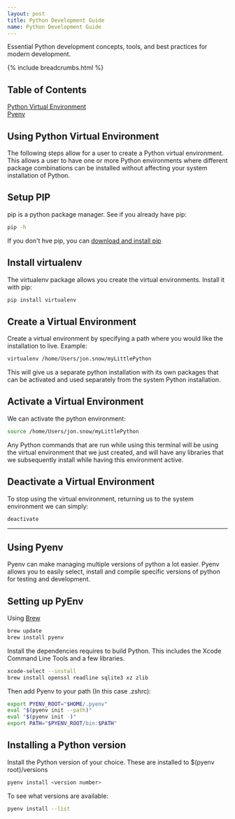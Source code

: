 ```yaml
---
layout: post
title: Python Development Guide
name: Python Development Guide
---
```

Essential Python development concepts, tools, and best practices for modern development.

{% include breadcrumbs.html %}

## Table of Contents

[Python Virtual Environment](#using-python-virtual-environment)  
[Pyenv](#using-pyenv)

## Using Python Virtual Environment

The following steps allow for a user to create a Python virtual environment.
This allows a user to have one or more Python environments where different package combinations can be installed without affecting your system installation of Python.

## Setup PIP

pip is a python package manager. See if you already have pip:

```bash
pip -h
```

If you don't hve pip, you can [download and install pip](https://pip.pypa.io/en/latest/installing/)

## Install virtualenv

The virtualenv package allows you create the virtual environments.
Install it with pip:

```bash
pip install virtualenv
```

## Create a Virtual Environment

Create a virtual environment by specifying a path where you would like the installation to live.
Example:

```bash
virtualenv /home/Users/jon.snow/myLittlePython
```

This will give us a separate python installation with its own packages that can be activated and used separately from the system Python installation.

## Activate a Virtual Environment

We can activate the python environment:

```bash
source /home/Users/jon.snow/myLittlePython
```

Any Python commands that are run while using this terminal will be using the virtual environment that we just created, and will have any libraries that we subsequently install while having this environment active.

## Deactivate a Virtual Environment

To stop using the virtual environment, returning us to the system environment we can simply:

```bash
deactivate
```

---

## Using Pyenv

Pyenv can make managing multiple versions of python a lot easier. Pyenv allows you to easily select, install and compile specific versions of python for testing and development.

## Setting up PyEnv

Using [Brew](https://brew.sh/)

```bash
brew update
brew install pyenv
```

Install the dependencies requires to build Python.
This includes the Xcode Command Line Tools and a few libraries.

```bash
xcode-select --install
brew install openssl readline sqlite3 xz zlib
```

Then add Pyenv to your path (In this case .zshrc):

```bash
export PYENV_ROOT="$HOME/.pyenv"
eval "$(pyenv init --path)"
eval "$(pyenv init -)"
export PATH="$PYENV_ROOT/bin:$PATH"
```

## Installing a Python version

Install the Python version of your choice.
These are installed to $(pyenv root)/versions

```bash
pyenv install <version number>
```

To see what versions are available:

```bash
pyenv install --list
```
